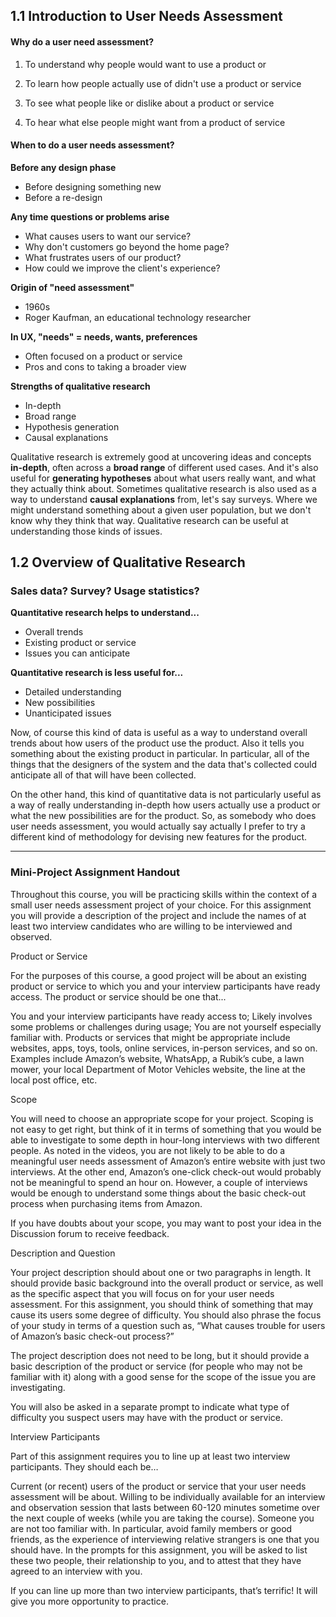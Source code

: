 ## 1.1 Introduction to User Needs Assessment 

#### Why do a user need assessment? 

1. To understand why people would want to use a product or 

2. To learn how people actually use of didn't use a product or service 

3. To see what people like or dislike about a product or service 

4. To hear what else people might want from a product of service 

#### When to do a user needs assessment?

**Before any design phase**
- Before designing something new 
- Before a re-design

**Any time questions or problems arise**
- What causes users to want our service? 
- Why don't customers go beyond the home page? 
- What frustrates users of our product? 
- How could we improve the client's experience? 

**Origin of "need assessment"** 
- 1960s 
- Roger Kaufman, an educational technology researcher 

**In UX, "needs" = needs, wants, preferences**
- Often focused on a product or service 
- Pros and cons to taking a broader view

**Strengths of qualitative research**
- In-depth 
- Broad range 
- Hypothesis generation 
- Causal explanations 

Qualitative research is extremely good at uncovering ideas and concepts **in-depth**, often across a **broad range** of different used cases. And it's also useful for **generating hypotheses** about what users really want, and what they actually think about. Sometimes qualitative research is also used as a way to understand **causal explanations** from, let's say surveys. Where we might understand something about a given user population, but we don't know why they think that way. Qualitative research can be useful at understanding those kinds of issues.


## 1.2 Overview of Qualitative Research 


### Sales data? Survey? Usage statistics?

**Quantitative research helps to understand...** 
- Overall trends
- Existing product or service 
- Issues you can anticipate 

**Quantitative research is less useful for...** 
- Detailed understanding 
- New possibilities 
- Unanticipated issues

Now, of course this kind of data is useful as a way to understand overall trends about how users of the product use the product. Also it tells you something about the existing product in particular. In particular, all of the things that the designers of the system and the data that's collected could anticipate all of that will have been collected. 

On the other hand, this kind of quantitative data is not particularly useful as a way of really understanding in-depth how users actually use a product or what the new possibilities are for the product. So, as somebody who does user needs assessment, you would actually say actually I prefer to try a different kind of methodology for devising new features for the product.

--- 
### Mini-Project Assignment Handout
Throughout this course, you will be practicing skills within the context of a small user needs assessment project of your choice. For this assignment you will provide a description of the project and include the names of at least two interview candidates who are willing to be interviewed and observed. 

Product or Service

For the purposes of this course, a good project will be about an existing  product or service to which you and your interview participants have ready access. The product or service should be one that...

You and your interview participants have ready access to; 
Likely involves some problems or challenges during usage;
You are not yourself especially familiar with.
Products or services that might be appropriate include websites, apps, toys, tools, online services, in-person services, and so on. Examples include Amazon’s website, WhatsApp, a Rubik’s cube, a lawn mower, your local Department of Motor Vehicles website, the line at the local post office, etc. 

Scope 

You will need to choose an appropriate scope for your project. Scoping is not easy to get right, but think of it in terms of something that you would be able to investigate to some depth in hour-long interviews with two different people. As noted in the videos, you are not likely to be able to do a meaningful user needs assessment of Amazon’s entire website with just two interviews. At the other end, Amazon’s one-click check-out would probably not be meaningful to spend an hour on. However, a couple of interviews would be enough to understand some things about the basic check-out process when purchasing items from Amazon. 

If you have doubts about your scope, you may want to post your idea in the Discussion forum to receive feedback.

Description and Question

Your project description should about one or two paragraphs in length. It should provide basic background into the overall product or service, as well as the specific aspect that you will focus on for your user needs assessment. For this assignment, you should think of something that may cause its users some degree of difficulty. You should also phrase the focus of your study in terms of a question such as, “What causes trouble for users of Amazon’s basic check-out process?” 

The project description does not need to be long, but it should provide a basic description of the product or service (for people who may not be familiar with it) along with a good sense for the scope of the issue you are investigating. 

You will also be asked in a separate prompt to indicate what type of difficulty you suspect users may have with the product or service. 

Interview Participants

Part of this assignment requires you to line up at least two interview participants. They should each be…

Current (or recent) users of the product or service that your user needs assessment will be about.
Willing to be individually available for an interview and observation session that lasts between 60-120 minutes sometime over the next couple of weeks (while you are taking the course).
Someone you are not too familiar with. In particular, avoid family members or good friends, as the experience of interviewing relative strangers is one that you should have. 
In the prompts for this assignment, you will be asked to list these two people, their relationship to you, and to attest that they have agreed to an interview with you. 

If you can line up more than two interview participants, that’s terrific! It will give you more opportunity to practice. 



